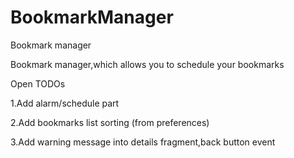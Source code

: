 # BookmarkManager
Bookmark manager

Bookmark manager,which allows you to schedule your bookmarks

Open TODOs

1.Add alarm/schedule part

2.Add bookmarks list sorting (from preferences)

3.Add warning message into details fragment,back button event
